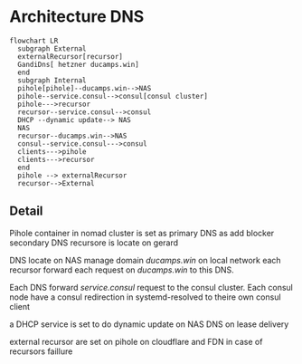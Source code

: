 # Architecture DNS

```mermaid
flowchart LR
  subgraph External
  externalRecursor[recursor]
  GandiDns[ hetzner ducamps.win]
  end
  subgraph Internal
  pihole[pihole]--ducamps.win-->NAS
  pihole--service.consul-->consul[consul cluster]
  pihole--->recursor
  recursor--service.consul-->consul
  DHCP --dynamic update--> NAS
  NAS
  recursor--ducamps.win-->NAS
  consul--service.consul--->consul
  clients--->pihole
  clients--->recursor
  end
  pihole --> externalRecursor
  recursor-->External
```

## Detail

Pihole container in nomad cluster is set as primary DNS as add blocker secondary DNS recursore is locate on gerard

DNS locate on NAS manage domain *ducamps.win* on local network each recursor forward each request on *ducamps.win* to this DNS.

Each DNS forward *service.consul* request to the consul cluster. 
Each consul node have a consul redirection in systemd-resolved to theire own consul client

a DHCP service is set to do dynamic update on NAS DNS on lease delivery

external recursor are set on pihole on cloudflare and FDN in case of recursors faillure
